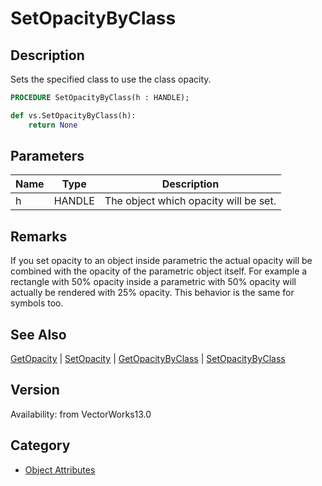 # SetOpacityByClass

## Description
Sets the specified class to use the class opacity.

```pascal
PROCEDURE SetOpacityByClass(h : HANDLE);
```

```python
def vs.SetOpacityByClass(h):
    return None
```

## Parameters
|Name|Type|Description|
|---|---|---|
|h|HANDLE|The object which opacity will be set.|

## Remarks
If you set opacity to an object inside parametric the actual opacity will be combined with the opacity of the parametric object itself. For example a rectangle with 50% opacity inside a parametric with 50% opacity will actually be rendered with 25% opacity. This behavior is the same for symbols too.

## See Also
[GetOpacity](GetOpacity.md) | [SetOpacity](SetOpacity.md) | [GetOpacityByClass](GetOpacityByClass.md) | [SetOpacityByClass](SetOpacityByClass.md)

## Version
Availability: from VectorWorks13.0

## Category
* [Object Attributes](../Categories/Object%20Attributes.md)
